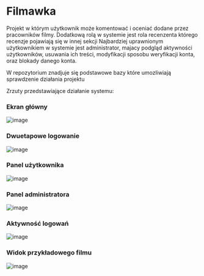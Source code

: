 # Filmawka
Projekt w którym użytkownik może komentować i oceniać dodane przez pracowników filmy. Dodatkową rolą w systemie jest rola recenzenta którego recenzje pojawiają się w innej sekcji
Najbardziej uprawnionym użytkownikiem w systemie jest administrator, majacy podgląd aktywności użytkowników, usuwania ich treści, modyfikacji sposobu weryfikacji konta,
oraz blokady danego konta.

W repozytorium znadjuje się podstawowe bazy które umozliwiają sprawdzenie działania projektu

Zrzuty przedstawiające działanie systemu:


### Ekran główny
![image](https://user-images.githubusercontent.com/47278535/175502011-d44da44c-c545-4f66-bf8b-43667687724a.png)

### Dwuetapowe logowanie
![image](https://user-images.githubusercontent.com/47278535/175502189-e38f9afd-666e-415f-aab8-89116a07b1e2.png)

### Panel użytkownika
![image](https://user-images.githubusercontent.com/47278535/175502247-49509975-7ad3-4cd2-9d1c-0ff87eeb9c9d.png)

### Panel administratora
![image](https://user-images.githubusercontent.com/47278535/175502316-60548588-1496-45df-b8d8-ef952957d494.png)

### Aktywność logowań
![image](https://user-images.githubusercontent.com/47278535/175502362-4c15bb35-3392-4499-b279-202937939a5d.png)

### Widok przykładowego filmu
![image](https://user-images.githubusercontent.com/47278535/175502839-4fb8aaee-800f-4c62-ba2e-2e55f1c5561e.png)
